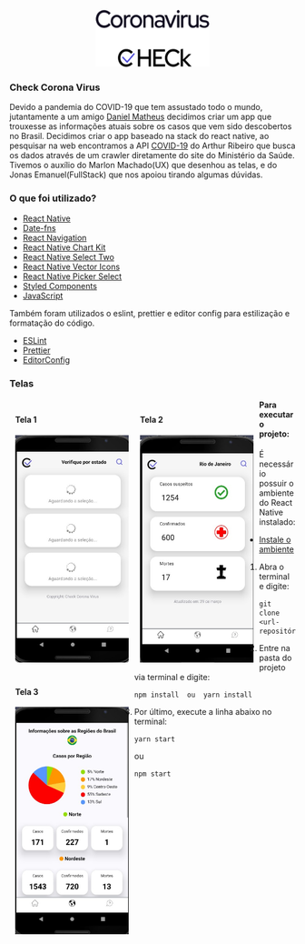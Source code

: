 <p align="center">
  <a href="https://github.com/lucassouza97/checkcoronav">
    <img src="./assets/logo/Splash2x.png" alt="Logo" width="200" height="100">
 </a>
  
<h3> Check Corona Virus </h3>

Devido a pandemia do COVID-19 que tem assustado todo o mundo, jutantamente a um amigo [Daniel Matheus](https://www.linkedin.com/in/daniel-matheus-785606129/) decidimos criar um app que trouxesse as informações atuais sobre os casos que vem sido descobertos no Brasil. Decidimos criar o app baseado na stack do react native, ao pesquisar na web encontramos a API [COVID-19](https://covid19-brazil-api-docs.now.sh/) do Arthur Ribeiro que busca os dados através de um crawler diretamente do site do Ministério da Saúde. Tivemos o auxílio do Marlon Machado(UX) que desenhou as telas, e do Jonas Emanuel(FullStack) que nos apoiou tirando algumas dúvidas. 


<h3>O que foi utilizado?</h3>

- [React Native](https://reactnative.dev/)
- [Date-fns](https://github.com/date-fns/date-fns)
- [React Navigation](https://reactnavigation.org/)
- [React Native Chart Kit](https://www.npmjs.com/package/react-native-chart-kit#pie-chart)
- [React Native Select Two](https://www.npmjs.com/package/react-native-select-two)
- [React Native Vector Icons](https://github.com/oblador/react-native-vector-icons)
- [React Native Picker Select](https://github.com/lawnstarter/react-native-picker-select)
- [Styled Components](https://styled-components.com/)
- [JavaScript](https://developer.mozilla.org/pt-BR/docs/Web/JavaScript)



Também foram utilizados o eslint, prettier e editor config para estilização e formatação do código.
- [ESLint](https://github.com/eslint/eslint)
- [Prettier](https://github.com/prettier/prettier)
- [EditorConfig](https://editorconfig.org/)

<h3>Telas</h3>

<div class="row" style="box-sizing: border-box;">
 <div class="column" style="width: auto; height: auto; padding: 10px; float: left;">
  <h4>Tela 1</h4>
    <img src="./assets/tela1.jpeg" alt="Logo" width="200" height="400">
  </div>
  <div class="column" style="width: auto; height: auto; padding: 10px; float: left;">
    <h4>Tela 2</h4>
    <img src="./assets/tela2.jpeg" alt="Logo" width="200" height="400">
  </div>
 <div class="column" style="width: auto; height: auto; padding: 10px; float: left;">
    <h4>Tela 3</h4>
    <img src="./assets/tela3.jpeg" alt="Logo" width="200" height="400">
  </div>
</div>

<h4><strong>Para executar o projeto:</strong></h4>

É necessário possuir o ambiente do React Native instalado:
- [Instale o ambiente](https://docs.rocketseat.dev/ambiente-react-native/introducao)

1. Abra o terminal e digite:</br>

```
git clone <url-repositório>
```

2. Entre na pasta do projeto via terminal e digite:

```
npm install  ou  yarn install

```

3. Por último, execute a linha abaixo no terminal: 

```
yarn start 
```
ou
```
npm start
```
<br/>


